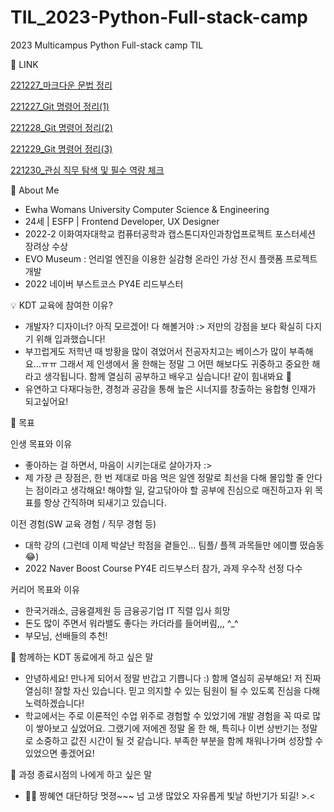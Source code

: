 # TIL_2023-Python-Full-stack-camp
2023 Multicampus Python Full-stack camp TIL

📝 LINK

[221227_마크다운 문법 정리](https://github.com/alotofmilk/TIL_2023-Python-Full-stack-camp/blob/main/markdown.md)

[221227_Git 명령어 정리(1)](https://github.com/alotofmilk/TIL_2023-Python-Full-stack-camp/blob/main/addcommit.md)

[221228_Git 명령어 정리(2)](https://github.com/alotofmilk/TIL_2023-Python-Full-stack-camp/blob/main/pushpullcloneignore.md)

[221229_Git 명령어 정리(3)](https://github.com/alotofmilk/TIL_2023-Python-Full-stack-camp/blob/main/pushpullcloneignore.md)

[221230_관심 직무 탐색 및 필수 역량 체크](https://github.com/alotofmilk/TIL_2023-Python-Full-stack-camp/blob/main/JobExploration.md)

💚 About Me
- Ewha Womans University Computer Science & Engineering
- 24세 | ESFP | Frontend Developer, UX Designer
- 2022-2 이화여자대학교 컴퓨터공학과 캡스톤디자인과창업프로젝트 포스터세션 장려상 수상
- EVO Museum : 언리얼 엔진을 이용한 실감형 온라인 가상 전시 플랫폼 프로젝트 개발
- 2022 네이버 부스트코스 PY4E 리드부스터


💡 KDT 교육에 참여한 이유?

- 개발자? 디자이너? 아직 모르겠어! 다 해볼거야 :> 저만의 강점을 보다 확실히 다지기 위해 입과했습니다!
- 부끄럽게도 저학년 때 방황을 많이 겪었어서 전공자치고는 베이스가 많이 부족해요…ㅠㅠ 그래서 제 인생에서 올 한해는 정말 그 어떤 해보다도 귀중하고 중요한 해라고 생각됩니다. 함께 열심히 공부하고 배우고 싶습니다! 같이 힘내봐요 🥰
- 유연하고 다재다능한, 경청과 공감을 통해 높은 시너지를 창출하는 융합형 인재가 되고싶어요!


🎯 목표

인생 목표와 이유
- 좋아하는 걸 하면서, 마음이 시키는대로 살아가자 :>
- 제 가장 큰 장점은, 한 번 제대로 마음 먹은 일엔 정말로 최선을 다해 몰입할 줄 안다는 점이라고 생각해요! 해야할 일, 갈고닦아야 할 공부에 진심으로 매진하고자 위 목표를 항상 간직하며 되새기고 있습니다.

이전 경험(SW 교육 경험 / 직무 경험 등)
- 대학 강의 (그런데 이제 박살난 학점을 곁들인… 팀플/ 플젝 과목들만 에이쁠 떴슴동 😂)
- 2022 Naver Boost Course PY4E 리드부스터 참가, 과제 우수작 선정 다수

커리어 목표와 이유
- 한국거래소, 금융결제원 등 금융공기업 IT 직렬 입사 희망
- 돈도 많이 주면서 워라밸도 좋다는 카더라를 들어버림,,, ^_^
- 부모님, 선배들의 추천!


💬 함께하는 KDT 동료에게 하고 싶은 말

- 안녕하세요! 만나게 되어서 정말 반갑고 기쁩니다 :) 함께 열심히 공부해요! 저 진짜 열심히! 잘할 자신 있습니다. 믿고 의지할 수 있는 팀원이 될 수 있도록 진심을 다해 노력하겠습니다!
- 학교에서는 주로 이론적인 수업 위주로 경험할 수 있었기에 개발 경험을 꼭 따로 많이 쌓아보고 싶었어요. 그랬기에 저에겐 정말 올 한 해, 특히나 이번 상반기는 정말로 소중하고 값진 시간이 될 것 같습니다. 부족한 부분을 함께 채워나가며 성장할 수 있었으면 좋겠어요!


💬 과정 종료시점의 나에게 하고 싶은 말

- 👋🏻 짱혜연 대단하당 멋졍~~~ 넘 고생 많았오 자유롭게 빛날 하반기가 되길! >.<

